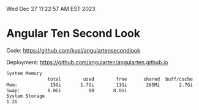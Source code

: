 Wed Dec 27 11:22:57 AM EST 2023

# Angular Ten Second Look

Code: https://github.com/kusl/angulartensecondlook

Deployment: https://github.com/angularten/angularten.github.io

```bash
System Memory
               total        used        free      shared  buff/cache   available
Mem:            15Gi       1.7Gi        11Gi       265Mi       2.7Gi        13Gi
Swap:          8.0Gi          0B       8.0Gi
System Storage
1.2G	.
